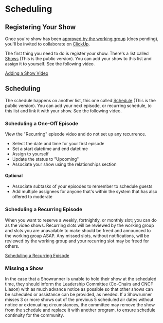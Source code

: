 # Scheduling

## Registering Your Show

Once you're show has been [approved by the working group](https://github.com/cncf/cloudnativetv/blob/main/operations/SUBMISSION.md) (docs pending), you'll be invited to collaborate on [ClickUp](https://clickup.com).

The first thing you need to do is register your show. There's a list called [Shows](https://share.clickup.com/b/h/6-50857969-2/15964e46bb6e053) (This is the public version). You can add your show to this list and assign it to yourself. See the following video.

[Adding a Show Video](https://i.rawko.de/xQubpgzp)

## Scheduling

The schedule happens on another list, this one called [Schedule](https://share.clickup.com/c/h/4epg0-8/ae2b516012c6394) (This is the public version). You can add your next episode, or recurring schedule, to this list and link it with your show. See the following video.

### Scheduling a One-Off Episode

View the "Recurring" episode video and do not set up any recurrence.

- Select the date and time for your first episode
- Set a start datetime and end datetime
- Assign to yourself
- Update the status to "Upcoming"
- Associate your show using the relationships section

#### Optional

- Associate subtasks of your episodes to remember to schedule guests
- Add multiple assignees for anyone that's within the system that has also offered to moderate

### Scheduling a Recurring Episode

When you want to reserve a weekly, fortnightly, or monthly slot; you can do as the video shows. Recurring slots will be reviewed by the working group and slots you are unavailable to make should be freed and announced to the working group ASAP. Any missed slots, without notifications, will be reviewed by the working group and your recurring slot may be freed for others.

[Scheduling a Recurring Episode](https://i.rawko.de/QwuER7oQ)

### Missing a Show

In the case that a Showrunner is unable to hold their show at the scheduled time, they should inform the Leadership Committee (Co-Chairs and CNCF Liason) with as much advance notice as possible so that other shows can be scheduled or assistance can be provided, as needed. If a Showrunner misses 3 or more shows out of the previous 5 scheduled air dates without notice or extenuating circumstances, the committee may remove the show from the schedule and replace it with another program, to ensure schedule continuity for the community.
